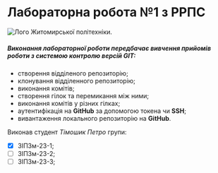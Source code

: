 # Лабораторна робота №1 з РРПС
![Лого Житомирської політехніки.](https://www.education.ua/upload/logos/00000167_1.png)
##### Виконання лабораторної роботи передбачає вивчення прийомів роботи з системою контролю версій GIT:
* створення відділеного репозиторію;
* клонування відділенного репозиторію;
* виконання комітів;
* створення гілок та перемикання між ними;
* виконання комітів у різних гілках;
* аутентифікація на **GitHub** за допомогою токена чи **SSH**;
* вивантаження локального репозиторію на **GitHub**.
  
Виконав студент _Тімошик Петро_ групи:
- [x] ЗІПЗм-23-1;
- [ ] ЗІПЗм-23-2;
- [ ] ЗІПЗм-23-3;
